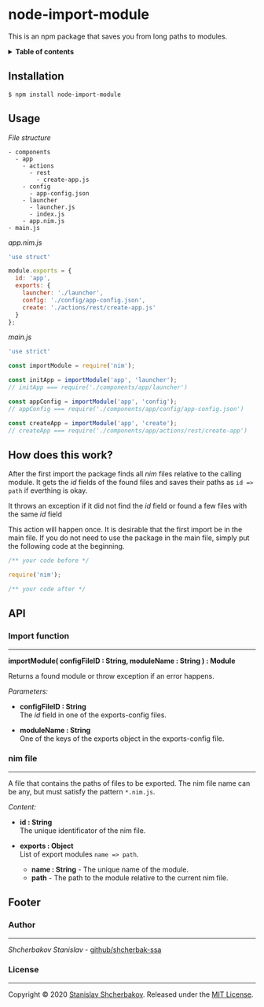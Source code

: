 # node-import-module #

This is an npm package that saves you from long paths to modules.

<details>
<summary><strong>Table of contents</strong></summary>

 - [Installation](#installation)
 - [Usage](#usage)
 - [How does this work?](#how-does-this-work)
 - [API](#api)
   * [Import funtions](#import-function)
   * [nim file](#nim-file)
 - [Footer](#footer)
   * [Author](#author)
   * [License](#license) 

</details>

## Installation ##

```
$ npm install node-import-module
```

## Usage ##

*File structure*

```
- components
  - app
    - actions
      - rest
        - create-app.js
    - config
      - app-config.json
    - launcher
      - launcher.js
      - index.js
    - app.nim.js
- main.js
```

*app.nim.js*

```javascript
'use struct'

module.exports = {
  id: 'app',
  exports: {
    launcher: './launcher',
    config: './config/app-config.json',
    create: './actions/rest/create-app.js'
  }
};
```

*main.js*

```javascript
'use strict'

const importModule = require('nim');

const initApp = importModule('app', 'launcher');
// initApp === require('./components/app/launcher')

const appConfig = importModule('app', 'config');
// appConfig === require('./components/app/config/app-config.json')

const createApp = importModule('app', 'create');
// createApp === require('./components/app/actions/rest/create-app')
```

## How does this work? ##

After the first import the package finds all *nim* files relative to the calling module.
It gets the *id* fields of the found files and saves their paths as `id => path` if everthing is okay.

It throws an exception if it did not find the *id* field or found a few files with the same *id* field

This action will happen once.
It is desirable that the first import be in the main file.
If you do not need to use the package in the main file,
simply put the following code at the beginning.

```javascript
/** your code before */

require('nim');

/** your code after */
```

## API ##

### Import function ###

-----------------------

**importModule( configFileID : String, moduleName : String ) : Module**

Returns a found module or throw exception if an error happens.

*Parameters:*

 - **configFileID : String**<br>
   The *id* field in one of the exports-config files.

 - **moduleName : String**<br>
   One of the keys of the exports object in the exports-config file.

### nim file ###

---------------------------

A file that contains the paths of files to be exported.
The nim file name can be any, but must satisfy the pattern `*.nim.js`.

*Content:*

 - **id : String**<br>
   The unique identificator of the nim file.

 - **exports : Object**<br>
   List of export modules `name => path`.

   * **name : String** - The unique name of the module.
   * **path** - The path to the module relative to the current nim file.

## Footer ##

### Author ###

--------------

*Shcherbakov Stanislav* - [github/shcherbak-ssa](https://github.com/shcherbak-ssa)

### License ###

---------------

Copyright &copy; 2020 [Stanislav Shcherbakov](https://github.com/shcherbak-ssa).
Released under the [MIT License](LICENSE).